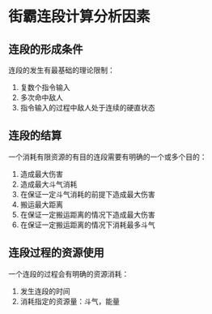 # 街霸连段计算分析因素

## 连段的形成条件

连段的发生有最基础的理论限制：

1. 复数个指令输入
2. 多次命中敌人
3. 指令输入的过程中敌人处于连续的硬直状态

## 连段的结算

一个消耗有限资源的有目的连段需要有明确的一个或多个目的：

1. 造成最大伤害
2. 造成最大斗气消耗
3. 在保证一定斗气消耗的前提下造成最大伤害
4. 搬运最大距离
5. 在保证一定搬运距离的情况下造成最大伤害
6. 在保证一定搬运距离的情况下消耗最多斗气

## 连段过程的资源使用

一个连段的过程会有明确的资源消耗：

1. 发生连段的时间
2. 消耗指定的资源量：斗气，能量 